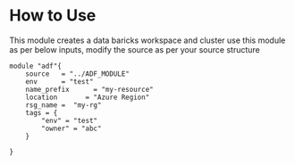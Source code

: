 # How to Use
This module creates a data baricks workspace and cluster 
use this module as per below inputs, modify the source as per your source structure


```hcl
module "adf"{
    source   = "../ADF_MODULE"
    env      = "test"
    name_prefix      = "my-resource"
    location       = "Azure Region"
    rsg_name =  "my-rg"
    tags = {
        "env" = "test"
        "owner" = "abc"
    }

}
```